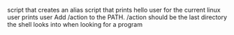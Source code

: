 script that creates an alias
script that prints hello user for the current linux user
prints user
Add /action to the PATH. /action should be the last directory the shell looks into when looking for a program
